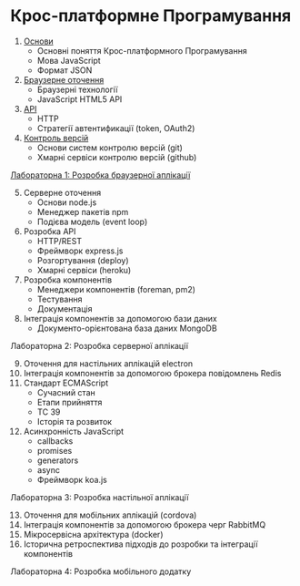 # Крос-платформне Програмування

1. [Основи](lectures/01-javascript.md)
    - Основні поняття Крос-платформного Програмування
    - Мова JavaScript
    - Формат JSON
2. [Браузерне оточення](lectures/02-browser.md)
    - Браузерні технології
    - JavaScript HTML5 API
3. [API](lectures/03-api.md)
    - HTTP
    - Стратегії автентификації (token, OAuth2)
4. [Контроль версій](lectures/04-git.md)
    - Основи систем контролю версій (git)
    - Хмарні сервіси контролю версій (github)

[Лабораторна 1: Розробка браузерної аплікації](labs/01-browser.md)

5. Серверне оточення
    - Основи node.js
    - Менеджер пакетів npm
    - Подієва модель (event loop)
6. Розробка API
    - HTTP/REST
    - Фреймворк express.js
    - Розгортування (deploy)
    - Хмарні сервіси (heroku)
7. Розробка компонентів
    - Менеджери компонентів (foreman, pm2)
    - Тестування
    - Документація
8. Інтеграція компонентів за допомогою бази даних
    - Документо-орієнтована база даних MongoDB

Лабораторна 2: Розробка серверної аплікації

9. Оточення для настільних аплікацій electron
10. Інтеграція компонентів за допомогою брокера повідомлень Redis
11. Стандарт ECMAScript
    - Сучасний стан
    - Етапи прийняття
    - TC 39
    - Історія та розвиток
12. Асинхронність JavaScript
    - callbacks
    - promises
    - generators
    - async
    - Фреймворк koa.js

Лабораторна 3: Розробка настільної аплікації

13. Оточення для мобільних аплікацій (cordova)
14. Інтеграція компонентів за допомогою брокера черг RabbitMQ
15. Мікросервісна архітектура (docker)
16. Історична ретроспектива підходів до розробки та інтеграції компонентів

Лабораторна 4: Розробка мобільного додатку
